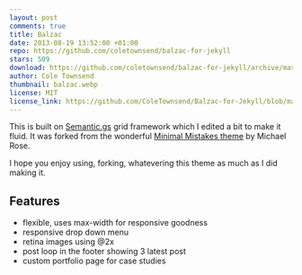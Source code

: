 ```yaml
---
layout: post
comments: true
title: Balzac
date: 2013-08-19 13:52:00 +01:00
repo: https://github.com/coletownsend/balzac-for-jekyll
stars: 509
download: https://github.com/coletownsend/balzac-for-jekyll/archive/master.zip
author: Cole Townsend
thumbnail: balzac.webp
license: MIT
license_link: https://github.com/ColeTownsend/Balzac-for-Jekyll/blob/master/LICENSE
---
```


This is built on [Semantic.gs](https://semantic.gs/) grid framework which I edited a bit to make it fluid. It was forked from the wonderful [Minimal Mistakes theme](https://github.com/mmistakes/minimal-mistakes) by Michael Rose.

I hope you enjoy using, forking, whatevering this theme as much as I did making it.

## Features

* flexible, uses max-width for responsive goodness
* responsive drop down menu
* retina images using @2x
* post loop in the footer showing 3 latest post
* custom portfolio page for case studies
